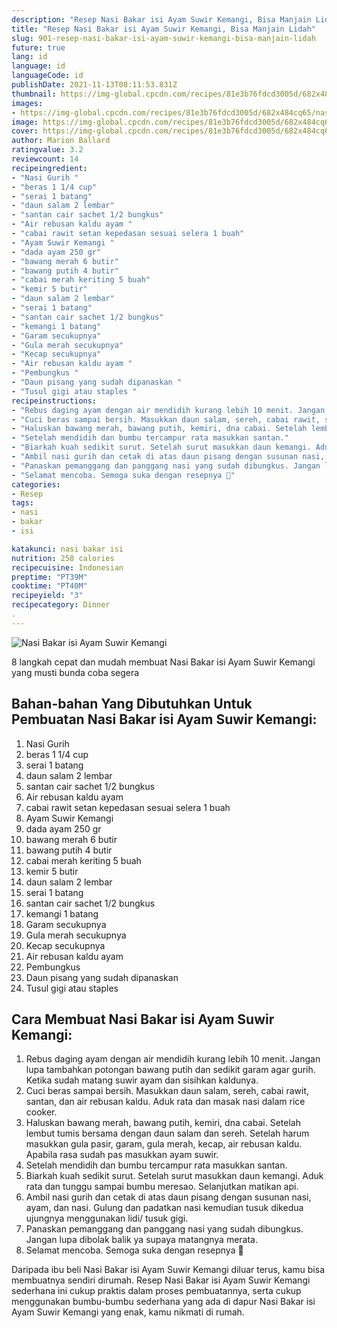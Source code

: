 ```yaml
---
description: "Resep Nasi Bakar isi Ayam Suwir Kemangi, Bisa Manjain Lidah"
title: "Resep Nasi Bakar isi Ayam Suwir Kemangi, Bisa Manjain Lidah"
slug: 901-resep-nasi-bakar-isi-ayam-suwir-kemangi-bisa-manjain-lidah
future: true
lang: id
language: id
languageCode: id
publishDate: 2021-11-13T08:11:53.831Z 
thumbnail: https://img-global.cpcdn.com/recipes/81e3b76fdcd3005d/682x484cq65/nasi-bakar-isi-ayam-suwir-kemangi-foto-resep-utama.png
images:
- https://img-global.cpcdn.com/recipes/81e3b76fdcd3005d/682x484cq65/nasi-bakar-isi-ayam-suwir-kemangi-foto-resep-utama.png
image: https://img-global.cpcdn.com/recipes/81e3b76fdcd3005d/682x484cq65/nasi-bakar-isi-ayam-suwir-kemangi-foto-resep-utama.png
cover: https://img-global.cpcdn.com/recipes/81e3b76fdcd3005d/682x484cq65/nasi-bakar-isi-ayam-suwir-kemangi-foto-resep-utama.png
author: Marion Ballard
ratingvalue: 3.2
reviewcount: 14
recipeingredient:
- "Nasi Gurih "
- "beras 1 1/4 cup"
- "serai 1 batang"
- "daun salam 2 lembar"
- "santan cair sachet 1/2 bungkus"
- "Air rebusan kaldu ayam "
- "cabai rawit setan kepedasan sesuai selera 1 buah"
- "Ayam Suwir Kemangi "
- "dada ayam 250 gr"
- "bawang merah 6 butir"
- "bawang putih 4 butir"
- "cabai merah keriting 5 buah"
- "kemir 5 butir"
- "daun salam 2 lembar"
- "serai 1 batang"
- "santan cair sachet 1/2 bungkus"
- "kemangi 1 batang"
- "Garam secukupnya"
- "Gula merah secukupnya"
- "Kecap secukupnya"
- "Air rebusan kaldu ayam "
- "Pembungkus "
- "Daun pisang yang sudah dipanaskan "
- "Tusul gigi atau staples "
recipeinstructions:
- "Rebus daging ayam dengan air mendidih kurang lebih 10 menit. Jangan lupa tambahkan potongan bawang putih dan sedikit garam agar gurih. Ketika sudah matang suwir ayam dan sisihkan kaldunya."
- "Cuci beras sampai bersih. Masukkan daun salam, sereh, cabai rawit, santan, dan air rebusan kaldu. Aduk rata dan masak nasi dalam rice cooker."
- "Haluskan bawang merah, bawang putih, kemiri, dna cabai. Setelah lembut tumis bersama dengan daun salam dan sereh. Setelah harum masukkan gula pasir, garam, gula merah, kecap, air rebusan kaldu. Apabila rasa sudah pas masukkan ayam suwir."
- "Setelah mendidih dan bumbu tercampur rata masukkan santan."
- "Biarkah kuah sedikit surut. Setelah surut masukkan daun kemangi. Aduk rata dan tunggu sampai bumbu meresao. Selanjutkan matikan api."
- "Ambil nasi gurih dan cetak di atas daun pisang dengan susunan nasi, ayam, dan nasi. Gulung dan padatkan nasi kemudian tusuk dikedua ujungnya menggunakan lidi/ tusuk gigi."
- "Panaskan pemanggang dan panggang nasi yang sudah dibungkus. Jangan lupa dibolak balik ya supaya matangnya merata."
- "Selamat mencoba. Semoga suka dengan resepnya 🤗"
categories:
- Resep
tags:
- nasi
- bakar
- isi

katakunci: nasi bakar isi 
nutrition: 258 calories
recipecuisine: Indonesian
preptime: "PT39M"
cooktime: "PT40M"
recipeyield: "3"
recipecategory: Dinner
. 
---
```



![Nasi Bakar isi Ayam Suwir Kemangi](https://img-global.cpcdn.com/recipes/81e3b76fdcd3005d/682x484cq65/nasi-bakar-isi-ayam-suwir-kemangi-foto-resep-utama.png)

8 langkah cepat dan mudah membuat  Nasi Bakar isi Ayam Suwir Kemangi yang musti bunda coba segera

<!--inarticleads1-->

## Bahan-bahan Yang Dibutuhkan Untuk Pembuatan Nasi Bakar isi Ayam Suwir Kemangi:

1. Nasi Gurih 
1. beras 1 1/4 cup
1. serai 1 batang
1. daun salam 2 lembar
1. santan cair sachet 1/2 bungkus
1. Air rebusan kaldu ayam 
1. cabai rawit setan kepedasan sesuai selera 1 buah
1. Ayam Suwir Kemangi 
1. dada ayam 250 gr
1. bawang merah 6 butir
1. bawang putih 4 butir
1. cabai merah keriting 5 buah
1. kemir 5 butir
1. daun salam 2 lembar
1. serai 1 batang
1. santan cair sachet 1/2 bungkus
1. kemangi 1 batang
1. Garam secukupnya
1. Gula merah secukupnya
1. Kecap secukupnya
1. Air rebusan kaldu ayam 
1. Pembungkus 
1. Daun pisang yang sudah dipanaskan 
1. Tusul gigi atau staples 



<!--inarticleads2-->

## Cara Membuat Nasi Bakar isi Ayam Suwir Kemangi:

1. Rebus daging ayam dengan air mendidih kurang lebih 10 menit. Jangan lupa tambahkan potongan bawang putih dan sedikit garam agar gurih. Ketika sudah matang suwir ayam dan sisihkan kaldunya.
1. Cuci beras sampai bersih. Masukkan daun salam, sereh, cabai rawit, santan, dan air rebusan kaldu. Aduk rata dan masak nasi dalam rice cooker.
1. Haluskan bawang merah, bawang putih, kemiri, dna cabai. Setelah lembut tumis bersama dengan daun salam dan sereh. Setelah harum masukkan gula pasir, garam, gula merah, kecap, air rebusan kaldu. Apabila rasa sudah pas masukkan ayam suwir.
1. Setelah mendidih dan bumbu tercampur rata masukkan santan.
1. Biarkah kuah sedikit surut. Setelah surut masukkan daun kemangi. Aduk rata dan tunggu sampai bumbu meresao. Selanjutkan matikan api.
1. Ambil nasi gurih dan cetak di atas daun pisang dengan susunan nasi, ayam, dan nasi. Gulung dan padatkan nasi kemudian tusuk dikedua ujungnya menggunakan lidi/ tusuk gigi.
1. Panaskan pemanggang dan panggang nasi yang sudah dibungkus. Jangan lupa dibolak balik ya supaya matangnya merata.
1. Selamat mencoba. Semoga suka dengan resepnya 🤗




Daripada ibu beli  Nasi Bakar isi Ayam Suwir Kemangi  diluar terus, kamu  bisa membuatnya sendiri dirumah. Resep  Nasi Bakar isi Ayam Suwir Kemangi  sederhana ini cukup praktis dalam proses pembuatannya, serta cukup menggunakan bumbu-bumbu sederhana yang ada di dapur  Nasi Bakar isi Ayam Suwir Kemangi  yang enak, kamu nikmati di rumah.

